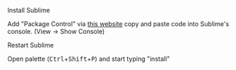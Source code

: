 Install Sublime 

Add "Package Control" via [this website](https://packagecontrol.io/installation)
 copy and paste code into Sublime's console.
 (View -> Show Console)

 Restart Sublime

 Open palette (<kbd>Ctrl</kbd>+<kbd>Shift</kbd>+<kbd>P</kbd>) and start typing "install"